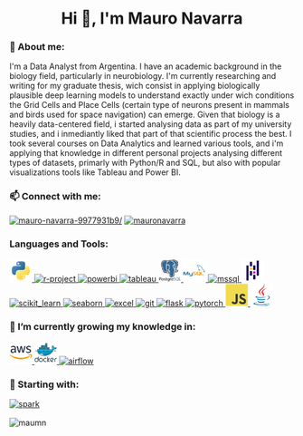 <h1 align="center">Hi 👋, I'm Mauro Navarra</h1>

<h3 align="left">💬 About me:</h3>

<p>I'm a Data Analyst from Argentina. I have an academic background in the biology field, particularly in neurobiology. 
    I'm currently researching and writing for my graduate thesis, wich consist in applying biologically plausible deep learning models
    to understand exactly under wich conditions the Grid Cells and Place Cells (certain type of neurons present in mammals and birds used for space navigation) can emerge.
    Given that biology is a heavily data-centered field, i started analysing data as part of my university studies, and i inmediantly liked that part of that scientific process the best.
    I took several courses on Data Analytics and learned various tools, and i'm applying that knowledge in different personal projects analysing different types of datasets, primarly with Python/R and SQL,
    but also with popular visualizations tools like Tableau and Power BI.
</p>

<h3 align="left">📫 Connect with me:</h3>
<p align="left">
    <a href="https://linkedin.com/in/mauro-navarra-9977931b9/" target="blank"><img align="center"
            src="https://raw.githubusercontent.com/rahuldkjain/github-profile-readme-generator/master/src/images/icons/Social/linked-in-alt.svg"
            alt="mauro-navarra-9977931b9/" height="30" width="40" /></a>
    <a href="https://kaggle.com/mauronavarra" target="blank"><img align="center"
            src="https://raw.githubusercontent.com/rahuldkjain/github-profile-readme-generator/master/src/images/icons/Social/kaggle.svg"
            alt="mauronavarra" height="30" width="40" /></a>
</p>

<h3 align="left">Languages and Tools:</h3>
<p align="left">
            <a href="https://www.python.org" target="_blank"
            rel="noreferrer"> <img
                src="https://raw.githubusercontent.com/devicons/devicon/master/icons/python/python-original.svg"
                alt="python" width="40" height="40" /> </a> 
            <a href="https://www.r-project.org/" target="_blank"
            rel="noreferrer"> <img
                src="https://www.r-project.org/Rlogo.png"
                alt="r-project" width="40" height="40" /> </a> 
            <a href="https://powerbi.microsoft.com/es-es/" target="_blank"
            rel="noreferrer"> <img
                src="https://its.gmu.edu/wp-content/uploads/Power-BI.png"
                alt="powerbi" width="40" height="40" /> </a> 
            <a href="https://www.tableau.com/" target="_blank"
            rel="noreferrer"> <img
                src="https://cdn.iconscout.com/icon/free/png-512/tableau-5376638-4489898.png?f=avif&w=256"
                alt="tableau" width="40" height="40" /> </a> 
            <a href="https://www.postgresql.org" target="_blank"
            rel="noreferrer"> <img
                src="https://raw.githubusercontent.com/devicons/devicon/master/icons/postgresql/postgresql-original-wordmark.svg"
                alt="postgresql" width="40" height="40" /> </a> 
            <a href="https://www.mysql.com/" target="_blank"
            rel="noreferrer"> <img
                src="https://raw.githubusercontent.com/devicons/devicon/master/icons/mysql/mysql-original-wordmark.svg"
                alt="mysql" width="40" height="40" /> </a> 
            <a href="https://www.microsoft.com/en-us/sql-server"
            target="_blank" rel="noreferrer"> <img src="https://www.svgrepo.com/show/303229/microsoft-sql-server-logo.svg"
                alt="mssql" width="40" height="40" /> </a> 
            <a href="https://pandas.pydata.org/" target="_blank"
            rel="noreferrer"> <img
                src="https://raw.githubusercontent.com/devicons/devicon/2ae2a900d2f041da66e950e4d48052658d850630/icons/pandas/pandas-original.svg"
                alt="pandas" width="40" height="40" /> </a>     
            <a href="https://scikit-learn.org/" target="_blank" rel="noreferrer"> <img
                src="https://upload.wikimedia.org/wikipedia/commons/0/05/Scikit_learn_logo_small.svg" alt="scikit_learn"
                width="40" height="40" /> </a> 
            <a href="https://seaborn.pydata.org/" target="_blank" rel="noreferrer"> <img
                src="https://seaborn.pydata.org/_images/logo-mark-lightbg.svg" alt="seaborn" width="40" height="40" /> </a>
            <a href="https://www.microsoft.com/es-es/microsoft-365/excel" target="_blank"
                rel="noreferrer"> <img
                    src="https://a2capacitacion.com/img/excellogo.ico"
                    alt="excel" width="40" height="40" /> </a> 
            <a href="https://git-scm.com/" target="_blank" rel="noreferrer"> <img
                src="https://www.vectorlogo.zone/logos/git-scm/git-scm-icon.svg" alt="git" width="40" height="40" /> </a> 
            <a href="https://flask.palletsprojects.com/" target="_blank"
            rel="noreferrer"> <img src="https://www.vectorlogo.zone/logos/pocoo_flask/pocoo_flask-icon.svg" alt="flask"
            width="40" height="40" /> </a> 
            <a href="https://pytorch.org/" target="_blank" rel="noreferrer">
                <img src="https://www.vectorlogo.zone/logos/pytorch/pytorch-icon.svg" alt="pytorch" width="40" height="40" />
                    </a> 
            <a href="https://developer.mozilla.org/en-US/docs/Web/JavaScript"
        target="_blank" rel="noreferrer"> <img
            src="https://raw.githubusercontent.com/devicons/devicon/master/icons/javascript/javascript-original.svg"
            alt="javascript" width="40" height="40" /> </a> 
            <a
        href="https://www.java.com" target="_blank" rel="noreferrer"> <img
            src="https://raw.githubusercontent.com/devicons/devicon/master/icons/java/java-original.svg" alt="java"
            width="40" height="40" /> </a> 
</p>

<h3 align="left">🌱 I’m currently growing my knowledge in:</h3>
<p align="left"> <a href="https://aws.amazon.com" target="_blank" rel="noreferrer">
 <img src="https://raw.githubusercontent.com/devicons/devicon/master/icons/amazonwebservices/amazonwebservices-original-wordmark.svg"
    alt="aws" width="40" height="40" /> </a> 
    <a href="https://www.docker.com/" target="_blank" rel="noreferrer">
        <img src="https://raw.githubusercontent.com/devicons/devicon/master/icons/docker/docker-original-wordmark.svg"
    alt="docker" width="40" height="40" /> </a> 
    <a href="https://airflow.apache.org/" target="_blank"
    rel="noreferrer"> <img
        src="https://static-00.iconduck.com/assets.00/airflow-icon-256x256-la90eetn.png"
        alt="airflow" width="40" height="40" /> </a> </p>

<h3 align="left">🌱 Starting with:</h3>
<p align="left"> <a href="https://spark.apache.org/" target="_blank" rel="noreferrer"> <img
    src="https://trendskout.com/wp-content/uploads/2022/04/apache_spark.jpg.webp"
    alt="spark" width="40" height="40" /> </a> 
       

<p><img align="center"
        src="https://github-readme-stats.vercel.app/api/top-langs?username=maumn&show_icons=true&locale=en&layout=compact"
        alt="maumn" /></p>
        